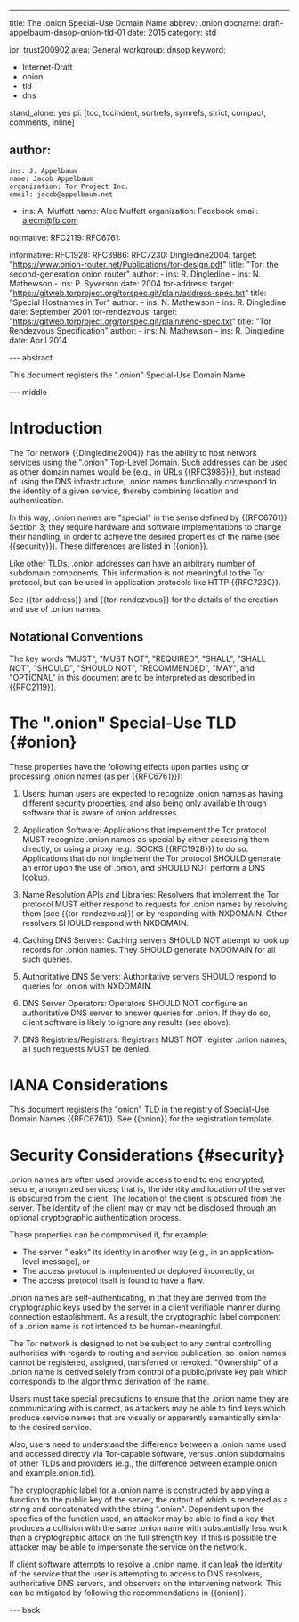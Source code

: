 ---
title: The .onion Special-Use Domain Name
abbrev: .onion
docname: draft-appelbaum-dnsop-onion-tld-01
date: 2015
category: std

ipr: trust200902
area: General
workgroup: dnsop
keyword: 
 - Internet-Draft
 - onion
 - tld
 - dns

stand_alone: yes
pi: [toc, tocindent, sortrefs, symrefs, strict, compact, comments, inline]

author:
 - 
    ins: J. Appelbaum
    name: Jacob Appelbaum
    organization: Tor Project Inc.
    email: jacob@appelbaum.net
 -
    ins: A. Muffett
    name: Alec Muffett
    organization: Facebook
    email: alecm@fb.com    

normative:
  RFC2119:
  RFC6761:

informative:
  RFC1928:
  RFC3986:
  RFC7230:
  Dingledine2004:
    target: "https://www.onion-router.net/Publications/tor-design.pdf"
    title: "Tor: the second-generation onion router"
    author:
      - ins: R. Dingledine
      - ins: N. Mathewson
      - ins: P. Syverson
    date: 2004
  tor-address:
    target: "https://gitweb.torproject.org/torspec.git/plain/address-spec.txt"
    title: "Special Hostnames in Tor"
    author:
      - ins: N. Mathewson
      - ins: R. Dingledine
    date: September 2001
  tor-rendezvous:
    target: "https://gitweb.torproject.org/torspec.git/plain/rend-spec.txt"
    title: "Tor Rendezvous Specification"
    author: 
      - ins: N. Mathewson
      - ins: R. Dingledine
    date: April 2014  

--- abstract

This document registers the ".onion" Special-Use Domain Name.

--- middle

# Introduction

The Tor network {{Dingledine2004}} has the ability to host network services
using the ".onion" Top-Level Domain. Such addresses can be used as other domain
names would be (e.g., in URLs {{RFC3986}}), but instead of using the DNS
infrastructure, .onion names functionally correspond to the identity of a
given service, thereby combining location and authentication.

In this way, .onion names are "special" in the sense defined by {{RFC6761}}
Section 3; they require hardware and software implementations to change their
handling, in order to achieve the desired properties of the name (see
{{security}}). These differences are listed in {{onion}}.

Like other TLDs, .onion addresses can have an arbitrary number of subdomain components. This information is not meaningful to the Tor protocol, but can be used in application protocols like HTTP {{RFC7230}}.

See {{tor-address}} and {{tor-rendezvous}} for the details of the creation and
use of .onion names.


## Notational Conventions

The key words "MUST", "MUST NOT", "REQUIRED", "SHALL", "SHALL NOT", "SHOULD",
"SHOULD NOT", "RECOMMENDED", "MAY", and "OPTIONAL" in this document are to be
interpreted as described in {{RFC2119}}.


# The ".onion" Special-Use TLD {#onion}

These properties have the following effects upon parties using or processing
.onion names (as per {{RFC6761}}):

1. Users: human users are expected to recognize .onion names as having
different security properties, and also being only available through software
that is aware of onion addresses.

2. Application Software: Applications that implement the Tor protocol MUST
recognize .onion names as special by either accessing them directly, or using a
proxy (e.g., SOCKS {{RFC1928}}) to do so. Applications that do not implement
the Tor protocol SHOULD generate an error upon the use of .onion, and SHOULD
NOT perform a DNS lookup.

3. Name Resolution APIs and Libraries: Resolvers that implement the Tor
protocol MUST either respond to requests for .onion names by resolving them
(see {{tor-rendezvous}}) or by responding with NXDOMAIN. Other resolvers SHOULD
respond with NXDOMAIN.

4. Caching DNS Servers: Caching servers SHOULD NOT attempt to look up records
for .onion names. They SHOULD generate NXDOMAIN for all such queries.

5. Authoritative DNS Servers: Authoritative servers SHOULD respond to queries
for .onion with NXDOMAIN.

6. DNS Server Operators: Operators SHOULD NOT configure an authoritative DNS
server to answer queries for .onion. If they do so, client software is likely
to ignore any results (see above).

7. DNS Registries/Registrars: Registrars MUST NOT register .onion names; all
such requests MUST be denied.


# IANA Considerations

This document registers the "onion" TLD in the  registry of Special-Use Domain Names {{RFC6761}}. See {{onion}} for the registration template.

# Security Considerations {#security}

.onion names are often used provide access to end to end encrypted, secure,
anonymized services; that is, the identity and location of the server is
obscured from the client. The location of the client is obscured from the
server. The identity of the client may or may not be disclosed through an
optional cryptographic authentication process.

These properties can be compromised if, for example:

* The server "leaks" its identity in another way (e.g., in an application-level message), or
* The access protocol is implemented or deployed incorrectly, or
* The access protocol itself is found to have a flaw.

.onion names are self-authenticating, in that they are derived from the
cryptographic keys used by the server in a client verifiable manner during
connection establishment. As a result, the cryptographic label component of a
.onion name is not intended to be human-meaningful.

The Tor network is designed to not be subject to any central controlling
authorities with regards to routing and service publication, so .onion names
cannot be registered, assigned, transferred or revoked. "Ownership" of a .onion
name is derived solely from control of a public/private key pair which
corresponds to the algorithmic derivation of the name.

Users must take special precautions to ensure that the .onion name they are
communicating with is correct, as attackers may be able to find keys which
produce service names that are visually or apparently semantically similar to
the desired service.

Also, users need to understand the difference between a .onion name used and
accessed directly via Tor-capable software, versus .onion subdomains of other
TLDs and providers (e.g., the difference between example.onion and
example.onion.tld).

The cryptographic label for a .onion name is constructed by applying a
function to the public key of the server, the output of which is rendered
as a string and concatenated with the string ".onion". Dependent upon the
specifics of the function used, an attacker may be able to find a key that
produces a collision with the same .onion name with substantially less work
than a cryptographic attack on the full strength key. If this is possible the
attacker may be able to impersonate the service on the network.

If client software attempts to resolve a .onion name, it can leak the identity
of the service that the user is attempting to access to DNS resolvers,
authoritative DNS servers, and observers on the intervening network. This can
be mitigated by following the recommendations in {{onion}}.


--- back
